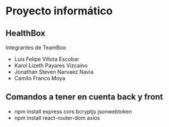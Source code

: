 # Proyecto informático

## HealthBox

Integrantes de TeamBox: 

- Luis Felipe Villota Escobar
- Karol Lizeth Payares Vizcaino
- Jonathan Steven Narvaez Navia
- Camilo Franco Moya

## Comandos a tener en cuenta back y front
- npm install express cors bcryptjs jsonwebtoken
- npm install react-router-dom axios
